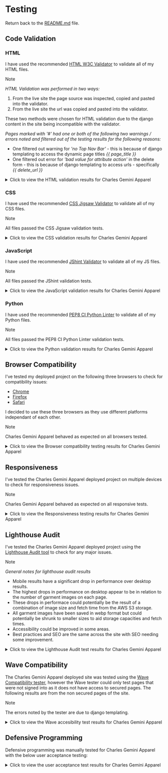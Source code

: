 # Testing

Return back to the [README.md](README.md) file.

## Code Validation

### HTML

I have used the recommended [HTML W3C Validator](https://validator.w3.org) to validate all of my HTML files.

>[!NOTE]
>
>*HTML Validation was performed in two ways:*
>
>1. From the live site the page source was inspected, copied and pasted into the validator.
>2. From the live site the url was copied and pasted into the validator.
>
>These two methods were chosen for HTML validation due to the django content in the site being incompatible with the validator.
>
>*Pages marked with '#' had one or both of the following two warnings / errors noted and filtered out of the testing results for the following reasons:*
>
>- One filtered out warning for *'no Top Nav Bar'* - this is because of django templating to access the dynamic page titles *{{ page_title }}*
>- One filtered out error for *'bad value for attribute action'* in the delete form - this is because of django templating to access urls - specifically *{{ delete_url }}*

<details>
<summary>Click to view the HTML validation results for Charles Gemini Apparel</summary>
<br>

| Directory | File | Screenshot Errors | Screenshot Method 1 | Screenshot Method 2 | Notes / Fixes |
| --- | --- | --- | --- | --- | --- |
| admin_panel | add_category.html | No errors to show. | ![screenshot](documentation/validation/html/add_category/add_category_pass.png) | ![screenshot](documentation/validation/html/add_category/add_category_url_pass.png) | Passed! '#' |
| admin_panel | add_colour.html | No errors to show. | ![screenshot](documentation/validation/html/add_colour/add_colour_pass.png) | ![screenshot](documentation/validation/html/add_colour/add_colour_url_pass.png) | Passed! '#' |
| admin_panel | add_garment.html | ![screenshot](documentation/validation/html/add_garment/add_garment.png) | ![screenshot](documentation/validation/html/add_garment/add_garment_pass.png) | ![screenshot](documentation/validation/html/add_garment/add_garment_url_pass.png) | *34 x 'Duplicate attribute' errors for `class="form-control"`* - this was due to the form-control class being added as an extra attribute to the form. Extra attribute was removed from forms.py to remove errors. <hr> *'Bad value `submit` for attribute type on element `a`' error* - this was due to the attribute not being removed from a link when it was converted from a button. Removed attribute `submit` from `a`. |
| admin_panel | add_size.html | No errors to show. | ![screenshot](documentation/validation/html/add_size/add_size_pass.png) | ![screenshot](documentation/validation/html/add_size/add_size_url_pass.png) | Passed! '#' |
| admin_panel | admin_panel.html | No errors to show. | ![screenshot](documentation/validation/html/admin_panel/admin_panel_pass.png) | ![screenshot](documentation/validation/html/admin_panel/admin_panel_url_pass.png) | Passed! |
| admin_panel | contact_list.html | No errors to show. | ![screenshot](documentation/validation/html/contact_list/contact_list_pass.png) | ![screenshot](documentation/validation/html/contact_list/contact_list_url_pass.png) | Passed! '#' |
| admin_panel | edit_category.html | No errors to show. | ![screenshot](documentation/validation/html/edit_category/edit_category_pass.png) | ![screenshot](documentation/validation/html/edit_category/edit_category_url_pass.png) | Passed! '#' |
| admin_panel | edit_colour.html | No errors to show. | ![screenshot](documentation/validation/html/edit_colour/edit_colour_pass.png) | ![screenshot](documentation/validation/html/edit_colour/edit_colour_url_pass.png) | Passed! '#' |
| admin_panel | edit_garment.html | No errors to show. | ![screenshot](documentation/validation/html/edit_garment/edit_garment_pass.png) | ![screenshot](documentation/validation/html/edit_garment/edit_garment_url_pass.png) | Passed! '#' |
| admin_panel | edit_size.html | No errors to show. | ![screenshot](documentation/validation/html/edit_size/edit_size_pass.png) | ![screenshot](documentation/validation/html/edit_size/edit_size_url_pass.png) | Passed! '#' |
| admin_panel | list_categories.html | No errors to show. | ![screenshot](documentation/validation/html/list_categories/list_categories_pass.png) | ![screenshot](documentation/validation/html/list_categories/list_categories_url_pass.png) | Passed!'*' |
| admin_panel | list_colours.html | No errors to show. | ![screenshot](documentation/validation/html/list_colours/list_colours_pass.png) | ![screenshot](documentation/validation/html/list_colours/list_colours_url_pass.png) | Passed!'#' |
| admin_panel | list_garments.html | ![screenshot](documentation/validation/html/list_garments/list_garments.png) | ![screenshot](documentation/validation/html/list_garments/list_garments_pass.png) | ![screenshot](documentation/validation/html/list_garments/list_garments_url_pass.png) | Passed!'#' |
| admin_panel | list_sizes.html | No errors to show. | ![screenshot](documentation/validation/html/list_sizes/list_sizes_pass.png) | ![screenshot](documentation/validation/html/list_sizes/list_sizes_url_pass.png) | Passed!'#' |
| admin_panel | newsletter_list.html | No errors to show. | ![screenshot](documentation/validation/html/newsletter_list/newsletter_list_pass.png) | ![screenshot](documentation/validation/html/newsletter_list/newsletter_list_url_pass.png) | Passed!'#' |
| apparel | all_garments.html | ![screenshot](documentation/validation/html/all_garments/all_garments.png) | ![screenshot](documentation/validation/html/all_garments/all_garments_pass.png) | ![screenshot](documentation/validation/html/all_garments/all_garments_url_pass.png) | *'Heading `h3` cannot be a child of another heading' error* - this was due to a heading tag in the page title on the base template conflicting with a heading tag in the block element on the page. Removed heading tag from base template. The following warnings and errors were all related - *2 x 'Empty heading', 'Stray end tag `h3`'.* <hr> *2 x `aria-labelldby` attribute must point to an element in the same document' error* - Re-named `aria-labelledby` attriute. |
| apparel | garment.html | ![screenshot](documentation/validation/html/garment/garment.png) | ![screenshot](documentation/validation/html/garment/garment_pass.png) | ![screenshot](documentation/validation/html/garment/garment_url_pass.png) | *2 x 'Stray start tag', 1 x 'Stray end tag' and 'Text not allowed in element `select` in this context'* - due to an icon being erroneously added to a `select` element. Removed all offending articles. <hr> *'Bad value `submit` for attribute type on element `a`' error* - this was due to an attribute not being removed from a link when it was converted from a button. Removed attribute `submit` from `a`. |
| bag | bag.html | ![screenshot](documentation/validation/html/bag/bag.png) | ![screenshot](documentation/validation/html/bag/bag_pass.png) | ![screenshot](documentation/validation/html/bag/bag_url_pass.png) | *2 x 'Trailing slash `/` on void elements has no effect and interacts badly with unquoted attribute values'* - Removed trailing slash `/`. <hr> *5 x 'Duplicate ID' and 'The first occurence of ID was here'* - this is due to the way django is set to create ID's for the select dropdown options. |
| checkout | checkout.html | ![screenshot](documentation/validation/html/checkout/checkout.png) | ![screenshot](documentation/validation/html/checkout/checkout_pass.png) | ![screenshot](documentation/validation/html/checkout/checkout_url_pass.png) | '#' and *'Empty heading'* - the empty heading is caused by the loading spinner having no text. |
| checkout | checkout_success.html | No errors to show. | ![screenshot](documentation/validation/html/checkout_success/checkout_success_pass.png) | ![screenshot](documentation/validation/html/checkout_success/checkout_success_url_pass.png) | Passed! |
| contact | contact.html | No errors to show. | ![screenshot](documentation/validation/html/contact/contact_pass.png) | ![screenshot](documentation/validation/html/contact/contact_url_pass.png) | Passed! |
| contact | contact_success.html | No errors to show. | ![screenshot](documentation/validation/html/contact_success/contact_success_pass.png) | ![screenshot](documentation/validation/html/contact_success/contact_success_url_pass.png) | Passed! |
| contact | newsletter_signup.html | No errors to show. | ![screenshot](documentation/validation/html/newsletter_signup/newsletter_signup_pass.png) | ![screenshot](documentation/validation/html/newsletter_signup/newsletter_signup_url_pass.png) | Passed! |
| contact | newsletter_success.html | No errors to show. | ![screenshot](documentation/validation/html/newsletter_success/newsletter_success_pass.png) | ![screenshot](documentation/validation/html/newsletter_success/newsletter_success_url_pass.png) | Passed! |
| home | index.html | ![screenshot](documentation/validation/html/index/index.png) | ![screenshot](documentation/validation/html/index/index_pass.png) | ![screenshot](documentation/validation/html/index/index_url_pass.png) | *'Element `h3` not allowed as child of elemet `ul` in this context'* - Added `li` element around `h3`. <hr> *'No space between attributes'* - Added a space between `image` and `alt` attributes. <hr> *2 x 'The element `button` must not appear as a descendant of the `a` element'* - Moved the link inside of the carousel to wrap the image instead of the whole carousel. <hr> *'The `type` attribute is unnecessary for JavaScript resources'* - Removed the `type` attribute. <hr> *2 x `aria-labelldby` attribute must point to an element in the same document' error* - Re-named `aria-labelledby` attriute. |
| profiles | profile.html | ![screenshot](documentation/validation/html/profile/profile.png) | ![screenshot](documentation/validation/html/profile/profile_pass.png) | ![screenshot](documentation/validation/html/profile/profile_url_pass.png) | *'Stray end tag `thead`'* - Re-located `</thead>` back to end of table head. <hr> *'The `type` attribute is unnecessary for JavaScript resources'* - Removed the type attribute. |
| all_auth | login.html | No errors to show. | ![screenshot](documentation/validation/html/login/login_pass.png) | ![screenshot](documentation/validation/html/login/login_url_pass.png) | Passed! '#' |
| all_auth | logout.html | No errors to show. | ![screenshot](documentation/validation/html/logout/logout_pass.png) | ![screenshot](documentation/validation/html/logout/logout_url_pass.png) | Passed! '#' |
| all_auth | signup.html | No errors to show. | ![screenshot](documentation/validation/html/signup/signup_pass.png) | ![screenshot](documentation/validation/html/signup/signup_url_pass.png) | Passed! '#' |

</details>

### CSS

I have used the recommended [CSS Jigsaw Validator](https://jigsaw.w3.org/css-validator) to validate all of my CSS files.

>[!NOTE]
>
>All files passed the CSS Jigsaw validation tests.

<details>
<summary>Click to view the CSS validation results for Charles Gemini Apparel</summary>
<br>

| Directory | File | Screenshot | Notes |
| --- | --- | --- | --- |
| admin_panel | add_garment.css | ![screenshot](documentation/validation/css/admin_panel/add_garment.png) | Passed! |
| admin_panel | admin_panel.css | ![screenshot](documentation/validation/css/admin_panel/admin_panel.png) | Passed! |
| admin_panel | edit_garment.css | ![screenshot](documentation/validation/css/admin_panel/edit_garment.png) | Passed! |
| admin_panel | list_garments.css | ![screenshot](documentation/validation/css/admin_panel/list_garment.png) | Passed! |
| apparel | garment.css | ![screenshot](documentation/validation/css/apparel/garment.png) | Passed! |
| bag | bag.css | ![screenshot](documentation/validation/css/bag/bag.png) | Passed! |
| checkout | checkout.css | ![screenshot](documentation/validation/css/checkout/checkout.png) | Passed! |
| checkout | checkout_success.css | ![screenshot](documentation/validation/css/checkout/checkout_success.png) | Passed! |
| contact | contact.css | ![screenshot](documentation/validation/css/contact/contact.png) | Passed! |
| profiles | profile.css | ![screenshot](documentation/validation/css/profiles/profile.png) | Passed! |
| static | base.css | ![screenshot](documentation/validation/css/static/base.png) | Passed! |
| static | error_pages.css | ![screenshot](documentation/validation/css/static/error_pages.png) | Passed! |
| static | login.css | ![screenshot](documentation/validation/css/static/login.png) | Passed! |
| static | modal.css | ![screenshot](documentation/validation/css/static/modal.png) | Passed! |
| static | error.css | ![screenshot](documentation/validation/css/toasts/error.png) | Passed! |
| static | info.css | ![screenshot](documentation/validation/css/toasts/info.png) | Passed! |
| static | success.css | ![screenshot](documentation/validation/css/toasts/success.png) | Passed! |
| static | warning.css | ![screenshot](documentation/validation/css/toasts/warning.png) | Passed! |

</details>

### JavaScript

I have used the recommended [JShint Validator](https://jshint.com) to validate all of my JS files.

>[!NOTE]
>
>All files passed the JShint validation tests.

<details>
<summary>Click to view the JavaScript validation results for Charles Gemini Apparel</summary>
<br>

| Directory | File | Screenshot | Notes |
| --- | --- | --- | --- |
| admin_panel | delete_modal.js | ![screenshot](documentation/validation/js/delete_modal.png) | Passed! |
| checkout | stripe_elements.js | ![screenshot](documentation/validation/js/stripe_elements.png) | Passed! |
| contact | success_timer.js | ![screenshot](documentation/validation/js/success_timer.png) | Passed! |
| profiles | countryfield.js | ![screenshot](documentation/validation/js/countryfield.png) | Passed! |
| static | quantity.js | ![screenshot](documentation/validation/js/quantity.png) | Passed! |

</details>

### Python

I have used the recommended [PEP8 CI Python Linter](https://pep8ci.herokuapp.com) to validate all of my Python files.

>[!NOTE]
>
>All files passed the PEP8 CI Python Linter validation tests.

<details>
<summary>Click to view the Python validation results for Charles Gemini Apparel</summary>
<br>

| Directory | File | CI URL | Screenshot | Notes |
| --- | --- | --- | --- | --- |
| admin_panel | admin.py | [PEP8 CI](https://pep8ci.herokuapp.com/https://raw.githubusercontent.com/boderg/charles-gemini-apparel/main/admin_panel/admin.py) | *File not used* | *Nothing to note* |
| admin_panel | forms.py | [PEP8 CI](https://pep8ci.herokuapp.com/https://raw.githubusercontent.com/boderg/charles-gemini-apparel/main/admin_panel/forms.py) | ![screenshot](documentation/validation/python/admin_panel/forms.png) | Passed! |
| admin_panel | models.py | [PEP8 CI](https://pep8ci.herokuapp.com/https://raw.githubusercontent.com/boderg/charles-gemini-apparel/main/admin_panel/models.py) | *File not used* | *Nothing to note* |
| admin_panel | urls.py | [PEP8 CI](https://pep8ci.herokuapp.com/https://raw.githubusercontent.com/boderg/charles-gemini-apparel/main/admin_panel/urls.py) | ![screenshot](documentation/validation/python/admin_panel/urls.png) | Passed! |
| admin_panel | views.py | [PEP8 CI](https://pep8ci.herokuapp.com/https://raw.githubusercontent.com/boderg/charles-gemini-apparel/main/admin_panel/views.py) | ![screenshot](documentation/validation/python/admin_panel/views.png) | Passed! |
| apparel | admin.py | [PEP8 CI](https://pep8ci.herokuapp.com/https://raw.githubusercontent.com/boderg/charles-gemini-apparel/main/apparel/admin.py) | ![screenshot](documentation/validation/python/apparel/admin.png) | Passed! |
| apparel | forms.py | [PEP8 CI](https://pep8ci.herokuapp.com/https://raw.githubusercontent.com/boderg/charles-gemini-apparel/main/apparel/forms.py) | ![screenshot](documentation/validation/python/apparel/forms.png) | Passed! |
| apparel | models.py | [PEP8 CI](https://pep8ci.herokuapp.com/https://raw.githubusercontent.com/boderg/charles-gemini-apparel/main/apparel/models.py) | ![screenshot](documentation/validation/python/apparel/models.png) | Passed! |
| apparel | urls.py | [PEP8 CI](https://pep8ci.herokuapp.com/https://raw.githubusercontent.com/boderg/charles-gemini-apparel/main/apparel/urls.py) | ![screenshot](documentation/validation/python/apparel/urls.png) | Passed! |
| apparel | views.py | [PEP8 CI](https://pep8ci.herokuapp.com/https://raw.githubusercontent.com/boderg/charles-gemini-apparel/main/apparel/views.py) | ![screenshot](documentation/validation/python/apparel/views.png) | Passed! |
| bag | admin.py | [PEP8 CI](https://pep8ci.herokuapp.com/https://raw.githubusercontent.com/boderg/charles-gemini-apparel/main/bag/admin.py) | *File not used* | *Nothing to note* |
| bag | contexts.py | [PEP8 CI](https://pep8ci.herokuapp.com/https://raw.githubusercontent.com/boderg/charles-gemini-apparel/main/bag/contexts.py) | ![screenshot](documentation/validation/python/bag/contexts.png) | Passed! |
| bag | models.py | [PEP8 CI](https://pep8ci.herokuapp.com/https://raw.githubusercontent.com/boderg/charles-gemini-apparel/main/bag/models.py) | *File not used* | *Nothing to note* |
| bag | bag_tools.py | [PEP8 CI](https://pep8ci.herokuapp.com/https://raw.githubusercontent.com/boderg/charles-gemini-apparel/main/bag/templatetags/bag_tools.py) | ![screenshot](documentation/validation/python/bag/bag_tools.png) | Passed! |
| bag | urls.py | [PEP8 CI](https://pep8ci.herokuapp.com/https://raw.githubusercontent.com/boderg/charles-gemini-apparel/main/bag/urls.py) | ![screenshot](documentation/validation/python/bag/urls.png) | Passed! |
| bag | views.py | [PEP8 CI](https://pep8ci.herokuapp.com/https://raw.githubusercontent.com/boderg/charles-gemini-apparel/main/bag/views.py) | ![screenshot](documentation/validation/python/bag/views.png) | Passed! |
| checkout | admin.py | [PEP8 CI](https://pep8ci.herokuapp.com/https://raw.githubusercontent.com/boderg/charles-gemini-apparel/main/checkout/admin.py) | ![screenshot](documentation/validation/python/checkout/admin.png) | Passed! |
| checkout | forms.py | [PEP8 CI](https://pep8ci.herokuapp.com/https://raw.githubusercontent.com/boderg/charles-gemini-apparel/main/checkout/forms.py) | ![screenshot](documentation/validation/python/checkout/forms.png) | Passed! |
| checkout | models.py | [PEP8 CI](https://pep8ci.herokuapp.com/https://raw.githubusercontent.com/boderg/charles-gemini-apparel/main/checkout/models.py) | ![screenshot](documentation/validation/python/checkout/models.png) | Passed! |
| checkout | signals.py | [PEP8 CI](https://pep8ci.herokuapp.com/https://raw.githubusercontent.com/boderg/charles-gemini-apparel/main/checkout/signals.py) | ![screenshot](documentation/validation/python/checkout/signals.png) | Passed! |
| checkout | urls.py | [PEP8 CI](https://pep8ci.herokuapp.com/https://raw.githubusercontent.com/boderg/charles-gemini-apparel/main/checkout/urls.py) | ![screenshot](documentation/validation/python/checkout/urls.png) | Passed! |
| checkout | views.py | [PEP8 CI](https://pep8ci.herokuapp.com/https://raw.githubusercontent.com/boderg/charles-gemini-apparel/main/checkout/views.py) | ![screenshot](documentation/validation/python/checkout/views.png) | Passed! |
| checkout | webhook_handler.py | [PEP8 CI](https://pep8ci.herokuapp.com/https://raw.githubusercontent.com/boderg/charles-gemini-apparel/main/checkout/webhook_handler.py) | ![screenshot](documentation/validation/python/checkout/webhook_handler.png) | Passed! |
| checkout | webhooks.py | [PEP8 CI](https://pep8ci.herokuapp.com/https://raw.githubusercontent.com/boderg/charles-gemini-apparel/main/checkout/webhooks.py) | ![screenshot](documentation/validation/python/checkout/webhooks.png) | Passed! |
| contact | admin.py | [PEP8 CI](https://pep8ci.herokuapp.com/https://raw.githubusercontent.com/boderg/charles-gemini-apparel/main/contact/admin.py) | ![screenshot](documentation/validation/python/contact/admin.png) | Passed! |
| contact | forms.py | [PEP8 CI](https://pep8ci.herokuapp.com/https://raw.githubusercontent.com/boderg/charles-gemini-apparel/main/contact/forms.py) | ![screenshot](documentation/validation/python/contact/forms.png) | Passed! |
| contact | models.py | [PEP8 CI](https://pep8ci.herokuapp.com/https://raw.githubusercontent.com/boderg/charles-gemini-apparel/main/contact/models.py) | ![screenshot](documentation/validation/python/contact/models.png) | Passed! |
| contact | urls.py | [PEP8 CI](https://pep8ci.herokuapp.com/https://raw.githubusercontent.com/boderg/charles-gemini-apparel/main/contact/urls.py) | ![screenshot](documentation/validation/python/contact/urls.png) | Passed! |
| contact | views.py | [PEP8 CI](https://pep8ci.herokuapp.com/https://raw.githubusercontent.com/boderg/charles-gemini-apparel/main/contact/views.py) | ![screenshot](documentation/validation/python/contact/views.png) | Passed! |
|  | custom_storages.py | [PEP8 CI](https://pep8ci.herokuapp.com/https://raw.githubusercontent.com/boderg/charles-gemini-apparel/main/custom_storages.py) | ![screenshot](documentation/validation/python/custom_storages.png) | Passed! |
| home | admin.py | [PEP8 CI](https://pep8ci.herokuapp.com/https://raw.githubusercontent.com/boderg/charles-gemini-apparel/main/home/admin.py) | *File not used* | *Nothing to Note* |
| home | models.py | [PEP8 CI](https://pep8ci.herokuapp.com/https://raw.githubusercontent.com/boderg/charles-gemini-apparel/main/home/models.py) | *File not used* | *Nothing to Note* |
| home | urls.py | [PEP8 CI](https://pep8ci.herokuapp.com/https://raw.githubusercontent.com/boderg/charles-gemini-apparel/main/home/urls.py) | ![screenshot](documentation/validation/python/home/urls.png) | Passed! |
| home | views.py | [PEP8 CI](https://pep8ci.herokuapp.com/https://raw.githubusercontent.com/boderg/charles-gemini-apparel/main/home/views.py) | ![screenshot](documentation/validation/python/home/views.png) | Passed! |
| main | settings.py | [PEP8 CI](https://pep8ci.herokuapp.com/https://raw.githubusercontent.com/boderg/charles-gemini-apparel/main/main/settings.py) | ![screenshot](documentation/validation/python/main/settings.png) | Passed! |
| main | urls.py | [PEP8 CI](https://pep8ci.herokuapp.com/https://raw.githubusercontent.com/boderg/charles-gemini-apparel/main/main/urls.py) | ![screenshot](documentation/validation/python/main/urls.png) | Passed! |
|  | manage.py | [PEP8 CI](https://pep8ci.herokuapp.com/https://raw.githubusercontent.com/boderg/charles-gemini-apparel/main/manage.py) | ![screenshot](documentation/validation/python/manage.png) | Passed! |
| profiles | admin.py | [PEP8 CI](https://pep8ci.herokuapp.com/https://raw.githubusercontent.com/boderg/charles-gemini-apparel/main/profiles/admin.py) | *File not used* | *Nothing to note* |
| profiles | forms.py | [PEP8 CI](https://pep8ci.herokuapp.com/https://raw.githubusercontent.com/boderg/charles-gemini-apparel/main/profiles/forms.py) | ![screenshot](documentation/validation/python/profiles/forms.png) | Passed! |
| profiles | models.py | [PEP8 CI](https://pep8ci.herokuapp.com/https://raw.githubusercontent.com/boderg/charles-gemini-apparel/main/profiles/models.py) | ![screenshot](documentation/validation/python/profiles/models.png) | Passed! |
| profiles | urls.py | [PEP8 CI](https://pep8ci.herokuapp.com/https://raw.githubusercontent.com/boderg/charles-gemini-apparel/main/profiles/urls.py) | ![screenshot](documentation/validation/python/profiles/urls.png) | Passed! |
| profiles | views.py | [PEP8 CI](https://pep8ci.herokuapp.com/https://raw.githubusercontent.com/boderg/charles-gemini-apparel/main/profiles/views.py) | ![screenshot](documentation/validation/python/profiles/views.png) | Passed! |

</details>

## Browser Compatibility

I've tested my deployed project on the following three browsers to check for compatibility issues:

- [Chrome](https://www.google.com/chrome)
- [Firefox](https://www.mozilla.org/en-GB/firefox/new/)
- [Safari](https://www.apple.com/uk/safari/)

I decided to use these three browsers as they use different platforms independant of each other.

> [!NOTE]
>
>Charles Gemini Apparel behaved as expected on all browsers tested.

<details>
<summary>Click to view the Browser compatibility testing results for Charles Gemini Apparel</summary>
<br>

| Page | Chrome | Firefox | Safari |
| --- | --- | --- | --- |
| Home | ![screenshot](documentation/browsers/chrome/home.png) | ![screenshot](documentation/browsers/firefox/home.png) | ![screenshot](documentation/browsers/safari/home.png) |
| All Designs | ![screenshot](documentation/browsers/chrome/all_designs.png) | ![screenshot](documentation/browsers/firefox/all_designs.png) | ![screenshot](documentation/browsers/safari/all_designs.png) |
| Garment | ![screenshot](documentation/browsers/chrome/garment.png) | ![screenshot](documentation/browsers/firefox/garment.png) | ![screenshot](documentation/browsers/safari/garment.png) |
| Bag | ![screenshot](documentation/browsers/chrome/bag.png) | ![screenshot](documentation/browsers/firefox/bag.png) | ![screenshot](documentation/browsers/safari/bag.png) |
| Checkout | ![screenshot](documentation/browsers/chrome/checkout.png) | ![screenshot](documentation/browsers/firefox/checkout.png) | ![screenshot](documentation/browsers/safari/checkout.png) |
| Checkout Success | ![screenshot](documentation/browsers/chrome/checkout_success.png) | ![screenshot](documentation/browsers/firefox/checkout_success.png) | ![screenshot](documentation/browsers/safari/checkout_success.png) |
| Profile | ![screenshot](documentation/browsers/chrome/profile.png) | ![screenshot](documentation/browsers/firefox/profile.png) | ![screenshot](documentation/browsers/safari/profile.png) |
| Admin Panel | ![screenshot](documentation/browsers/chrome/admin_panel.png) | ![screenshot](documentation/browsers/firefox/admin_panel.png) | ![screenshot](documentation/browsers/safari/admin_panel.png) |
| Add, List, Edit Garment | ![screenshot](documentation/browsers/chrome/add_garment.png) | ![screenshot](documentation/browsers/firefox/list_garment.png) | ![screenshot](documentation/browsers/safari/edit_garment.png) |
| Add, List, Edit Colour | ![screenshot](documentation/browsers/chrome/add_colour.png) | ![screenshot](documentation/browsers/firefox/list_colour.png) | ![screenshot](documentation/browsers/safari/edit_colour.png) |
| Add, List, Edit Size | ![screenshot](documentation/browsers/chrome/add_size.png) | ![screenshot](documentation/browsers/firefox/list_size.png) | ![screenshot](documentation/browsers/safari/edit_size.png) |
| Add, List, Edit Category | ![screenshot](documentation/browsers/chrome/add_category.png) | ![screenshot](documentation/browsers/firefox/list_category.png) | ![screenshot](documentation/browsers/safari/edit_category.png) |
| Contact, Contact List, Contact Success | ![screenshot](documentation/browsers/chrome/contact.png) | ![screenshot](documentation/browsers/firefox/contact_list.png) | ![screenshot](documentation/browsers/safari/contact_success.png) |
| Newsletter Signup, Newsletter List, Newsletter Success | ![screenshot](documentation/browsers/chrome/newsletter_signup.png) | ![screenshot](documentation/browsers/firefox/newsletter_list.png) | ![screenshot](documentation/browsers/safari/newsletter_success.png) |
| About, Size Guide, Delete Modals | ![screenshot](documentation/browsers/chrome/about_modal.png) | ![screenshot](documentation/browsers/firefox/size_guide_modal.png) | ![screenshot](documentation/browsers/safari/delete_modal.png) |
| Login, Logout, Signup | ![screenshot](documentation/browsers/chrome/login.png) | ![screenshot](documentation/browsers/firefox/logout.png) | ![screenshot](documentation/browsers/safari/signup.png) |

</details>

## Responsiveness

I've tested the Charles Gemini Apparel deployed project on multiple devices to check for responsiveness issues.

> [!NOTE]
>
>Charles Gemini Apparel behaved as expected on all responsive tests.

<details>
<summary>Click to view the Responsiveness testing results for Charles Gemini Apparel</summary>
<br>

| Page | Mobile (DevTools) | Tablet (DevTools) | 1080p Laptop | 1080p Monitor | 1440p UW Monitor | Samsung Galaxy S10+ |
| --- | --- | --- | --- | --- | --- | --- |
| Home | ![screenshot](documentation/responsive/mobile_(dev_tools)/home.png) | ![screenshot](documentation/responsive/tablet_(dev_tools)/home.png) | ![screenshot](documentation/responsive/1080p_laptop/home.png) | ![screenshot](documentation/responsive/1080p_monitor/home.png) | ![screenshot](documentation/responsive/1440p_ultra_wide_monitor/home.png) | ![screenshot](documentation/responsive/samsung_galaxy_s10_plus/home.jpg) |
| All Designs | ![screenshot](documentation/responsive/mobile_(dev_tools)/all_designs.png) | ![screenshot](documentation/responsive/tablet_(dev_tools)/all_designs.png) | ![screenshot](documentation/responsive/1080p_laptop/all_designs.png) | ![screenshot](documentation/responsive/1080p_monitor/all_designs.png) | ![screenshot](documentation/responsive/1440p_ultra_wide_monitor/all_designs.png) | ![screenshot](documentation/responsive/samsung_galaxy_s10_plus/all_designs.jpg) |
| Garment | ![screenshot](documentation/responsive/mobile_(dev_tools)/garment.png) | ![screenshot](documentation/responsive/tablet_(dev_tools)/garment.png) | ![screenshot](documentation/responsive/1080p_laptop/garment.png) | ![screenshot](documentation/responsive/1080p_monitor/garment.png) | ![screenshot](documentation/responsive/1440p_ultra_wide_monitor/garment.png) | ![screenshot](documentation/responsive/samsung_galaxy_s10_plus/garment.jpg) |
| Bag | ![screenshot](documentation/responsive/mobile_(dev_tools)/bag.png) | ![screenshot](documentation/responsive/tablet_(dev_tools)/bag.png) | ![screenshot](documentation/responsive/1080p_laptop/bag.png) | ![screenshot](documentation/responsive/1080p_monitor/bag.png) | ![screenshot](documentation/responsive/1440p_ultra_wide_monitor/bag.png) | ![screenshot](documentation/responsive/samsung_galaxy_s10_plus/bag.jpg) |
| Checkout | ![screenshot](documentation/responsive/mobile_(dev_tools)/checkout.png) | ![screenshot](documentation/responsive/tablet_(dev_tools)/checkout.png) | ![screenshot](documentation/responsive/1080p_laptop/checkout.png) | ![screenshot](documentation/responsive/1080p_monitor/checkout.png) | ![screenshot](documentation/responsive/1440p_ultra_wide_monitor/checkout.png) | ![screenshot](documentation/responsive/samsung_galaxy_s10_plus/checkout.jpg) |
| Checkout Success | ![screenshot](documentation/responsive/mobile_(dev_tools)/checkout_success.png) | ![screenshot](documentation/responsive/tablet_(dev_tools)/checkout_success.png) | ![screenshot](documentation/responsive/1080p_laptop/checkout_success.png) | ![screenshot](documentation/responsive/1080p_monitor/checkout_success.png) | ![screenshot](documentation/responsive/1440p_ultra_wide_monitor/checkout_success.png) | ![screenshot](documentation/responsive/samsung_galaxy_s10_plus/checkout_success.jpg) |
| Profile | ![screenshot](documentation/responsive/mobile_(dev_tools)/profile.png) | ![screenshot](documentation/responsive/tablet_(dev_tools)/profile.png) | ![screenshot](documentation/responsive/1080p_laptop/profile.png) | ![screenshot](documentation/responsive/1080p_monitor/profile.png) | ![screenshot](documentation/responsive/1440p_ultra_wide_monitor/profile.png) | ![screenshot](documentation/responsive/samsung_galaxy_s10_plus/profile.jpg) |
| Admin Panel | ![screenshot](documentation/responsive/mobile_(dev_tools)/admin_panel.png) | ![screenshot](documentation/responsive/tablet_(dev_tools)/admin_panel.png) | ![screenshot](documentation/responsive/1080p_laptop/admin_panel.png) | ![screenshot](documentation/responsive/1080p_monitor/admin_panel.png) | ![screenshot](documentation/responsive/1440p_ultra_wide_monitor/admin_panel.png) | ![screenshot](documentation/responsive/samsung_galaxy_s10_plus/admin_panel.jpg) |
| Add, List, Edit Garment | ![screenshot](documentation/responsive/mobile_(dev_tools)/add_garment.png) | ![screenshot](documentation/responsive/tablet_(dev_tools)/list_garments.png) | ![screenshot](documentation/responsive/1080p_laptop/edit_garment.png) | ![screenshot](documentation/responsive/1080p_monitor/add_garment.png) | ![screenshot](documentation/responsive/1440p_ultra_wide_monitor/list_garments.png) | ![screenshot](documentation/responsive/samsung_galaxy_s10_plus/edit_garment.jpg) |
| Add, List, Edit Colour | ![screenshot](documentation/responsive/mobile_(dev_tools)/add_colour.png) | ![screenshot](documentation/responsive/tablet_(dev_tools)/list_colours.png) | ![screenshot](documentation/responsive/1080p_laptop/edit_colour.png) | ![screenshot](documentation/responsive/1080p_monitor/add_colour.png) | ![screenshot](documentation/responsive/1440p_ultra_wide_monitor/list_colours.png) | ![screenshot](documentation/responsive/samsung_galaxy_s10_plus/edit_colour.jpg) |
| Add, List, Edit Size | ![screenshot](documentation/responsive/mobile_(dev_tools)/add_size.png) | ![screenshot](documentation/responsive/tablet_(dev_tools)/list_sizes.png) | ![screenshot](documentation/responsive/1080p_laptop/edit_size.png) | ![screenshot](documentation/responsive/1080p_monitor/add_size.png) | ![screenshot](documentation/responsive/1440p_ultra_wide_monitor/list_sizes.png) | ![screenshot](documentation/responsive/samsung_galaxy_s10_plus/edit_size.jpg) |
| Add, List, Edit Category | ![screenshot](documentation/responsive/mobile_(dev_tools)/add_category.png) | ![screenshot](documentation/responsive/tablet_(dev_tools)/list_categories.png) | ![screenshot](documentation/responsive/1080p_laptop/edit_category.png) | ![screenshot](documentation/responsive/1080p_monitor/add_category.png) | ![screenshot](documentation/responsive/1440p_ultra_wide_monitor/list_categories.png) | ![screenshot](documentation/responsive/samsung_galaxy_s10_plus/edit_category.jpg) |
| Contact, Contact List, Contact Success | ![screenshot](documentation/responsive/mobile_(dev_tools)/contact.png) | ![screenshot](documentation/responsive/tablet_(dev_tools)/contact_list.png) | ![screenshot](documentation/responsive/1080p_laptop/contact_success.png) | ![screenshot](documentation/responsive/1080p_monitor/contact.png) | ![screenshot](documentation/responsive/1440p_ultra_wide_monitor/contact_list.png) | ![screenshot](documentation/responsive/samsung_galaxy_s10_plus/contact_success.jpg) |
| Newsletter, Newsletter List, Newsletter Success | ![screenshot](documentation/responsive/mobile_(dev_tools)/newsletter_signup.png) | ![screenshot](documentation/responsive/tablet_(dev_tools)/newsletter_list.png) | ![screenshot](documentation/responsive/1080p_laptop/newsletter_success.png) | ![screenshot](documentation/responsive/1080p_monitor/newsletter_signup.png) | ![screenshot](documentation/responsive/1440p_ultra_wide_monitor/newsletter_list.png) | ![screenshot](documentation/responsive/samsung_galaxy_s10_plus/newsletter_success.jpg) |
| About, Size Guide, Delete Modals | ![screenshot](documentation/responsive/mobile_(dev_tools)/about_modal.png) | ![screenshot](documentation/responsive/tablet_(dev_tools)/size_guide_modal.png) | ![screenshot](documentation/responsive/1080p_laptop/delete_modal.png) | ![screenshot](documentation/responsive/1080p_monitor/about_modal.png) | ![screenshot](documentation/responsive/1440p_ultra_wide_monitor/size_guide_modal.png) | ![screenshot](documentation/responsive/samsung_galaxy_s10_plus/delete_modal.jpg) |
| Login, Logout, Signup | ![screenshot](documentation/responsive/mobile_(dev_tools)/login.png) | ![screenshot](documentation/responsive/tablet_(dev_tools)/logout.png) | ![screenshot](documentation/responsive/1080p_laptop/signup.png) | ![screenshot](documentation/responsive/1080p_monitor/login.png) | ![screenshot](documentation/responsive/1440p_ultra_wide_monitor/logout.png) | ![screenshot](documentation/responsive/samsung_galaxy_s10_plus/signup.jpg) |

</details>

## Lighthouse Audit

I've tested the Charles Gemini Apparel deployed project using the [Lighthouse Audit tool](https://developer.chrome.com/docs/lighthouse/overview) to check for any major issues.

>[!NOTE]
>
>*General notes for lighthouse audit results*
>
>- Mobile results have a significant drop in performance over desktop results.
>- The highest drops in performance on desktop appear to be in relation to the number of garment images on each page.
>- These drops in performace could potentially be the result of a combination of image size and fetch time from the AWS S3 storage. 
>- All garment images have been saved in webp format but could potentially be shrunk to smaller sizes to aid storage capacities and fetch times.
>- Accessibility could be improved in some areas.
>- Best practices and SEO are the same across the site with SEO needing some improvement.

<details>
<summary>Click to view the Lighthouse Audit test results for Charles Gemini Apparel</summary>
<br>

| Page | Mobile | Desktop |
| --- | --- | --- |
| Home | ![screenshot](documentation/lighthouse/desktop/home.png) | ![screenshot](documentation/lighthouse/mobile/home.png) |
| All Designs | ![screenshot](documentation/lighthouse/desktop/all_designs.png) | ![screenshot](documentation/lighthouse/mobile/all_designs.png) |
| New Designs | ![screenshot](documentation/lighthouse/desktop/new_designs.png) | ![screenshot](documentation/lighthouse/mobile/new_designs.png) |
| Tees | ![screenshot](documentation/lighthouse/desktop/tees.png) | ![screenshot](documentation/lighthouse/mobile/tees.png) |
| Hoodies | ![screenshot](documentation/lighthouse/desktop/hoodies.png) | ![screenshot](documentation/lighthouse/mobile/hoodies.png) |
| Garment | ![screenshot](documentation/lighthouse/desktop/garment.png) | ![screenshot](documentation/lighthouse/mobile/garment.png) |
| Bag | ![screenshot](documentation/lighthouse/desktop/bag.png) | ![screenshot](documentation/lighthouse/mobile/bag.png) |
| Checkout | ![screenshot](documentation/lighthouse/desktop/checkout.png) | ![screenshot](documentation/lighthouse/mobile/checkout.png) |
| Checkout Success | ![screenshot](documentation/lighthouse/desktop/checkout_success.png) | ![screenshot](documentation/lighthouse/mobile/checkout_success.png) |
| Profile | ![screenshot](documentation/lighthouse/desktop/profile.png) | ![screenshot](documentation/lighthouse/mobile/profile.png) |
| Admin Panel | ![screenshot](documentation/lighthouse/desktop/admin_panel.png) | ![screenshot](documentation/lighthouse/mobile/admin_panel.png) |
| Add Garment | ![screenshot](documentation/lighthouse/desktop/add_garment.png) | ![screenshot](documentation/lighthouse/mobile/add_garment.png) |
| List Garment | ![screenshot](documentation/lighthouse/desktop/list_garment.png) | ![screenshot](documentation/lighthouse/mobile/list_garment.png) |
| Edit Garment | ![screenshot](documentation/lighthouse/desktop/edit_garment.png) | ![screenshot](documentation/lighthouse/mobile/edit_garment.png) |
| Add Colour | ![screenshot](documentation/lighthouse/desktop/add_colour.png) | ![screenshot](documentation/lighthouse/mobile/add_colour.png) |
| List Colour | ![screenshot](documentation/lighthouse/desktop/list_colour.png) | ![screenshot](documentation/lighthouse/mobile/list_colour.png) |
| Edit Colour | ![screenshot](documentation/lighthouse/desktop/edit_colour.png) | ![screenshot](documentation/lighthouse/mobile/edit_colour.png) |
| Add Size | ![screenshot](documentation/lighthouse/desktop/add_size.png) | ![screenshot](documentation/lighthouse/mobile/add_size.png) |
| List Size | ![screenshot](documentation/lighthouse/desktop/list_size.png) | ![screenshot](documentation/lighthouse/mobile/list_size.png) |
| Edit Size | ![screenshot](documentation/lighthouse/desktop/edit_size.png) | ![screenshot](documentation/lighthouse/mobile/edit_size.png) |
| Add Category | ![screenshot](documentation/lighthouse/desktop/add_category.png) | ![screenshot](documentation/lighthouse/mobile/add_category.png) |
| List Category | ![screenshot](documentation/lighthouse/desktop/list_category.png) | ![screenshot](documentation/lighthouse/mobile/list_category.png) |
| Edit Category | ![screenshot](documentation/lighthouse/desktop/edit_category.png) | ![screenshot](documentation/lighthouse/mobile/edit_category.png) |
| Contact | ![screenshot](documentation/lighthouse/desktop/contact.png) | ![screenshot](documentation/lighthouse/mobile/contact.png) |
| Contact List | ![screenshot](documentation/lighthouse/desktop/contact_list.png) | ![screenshot](documentation/lighthouse/mobile/contact_list.png) |
| Newsletter | ![screenshot](documentation/lighthouse/desktop/newsletter.png) | ![screenshot](documentation/lighthouse/mobile/newsletter.png) |
| Newsletter List | ![screenshot](documentation/lighthouse/desktop/newsletter_list.png) | ![screenshot](documentation/lighthouse/mobile/newsletter_list.png) |

</details>

## Wave Compatibility

The Charles Gemini Apparel deployed site was tested using the [Wave Compatibility tester](https://wave.webaim.org/), however the Wave tester could only test pages that were not signed into as it does not have access to secured pages.
The following results are from the non secured pages of the site.

>[!NOTE]
>
>The errors noted by the tester are due to django templating.

<details>
<summary>Click to view the Wave accesibility test results for Charles Gemini Apparel</summary>
<br>

| Page | Summary Screenshot | Contrast Screenshot |
| --- | --- | --- |
| Home | ![screenshot](documentation/wave/home_summary.png) | ![screenshot](documentation/wave/home_contrast.png) |
| All Designs | ![screenshot](documentation/wave/all_designs_summary.png) | ![screenshot](documentation/wave/all_designs_contrast.png) |
| New Designs | ![screenshot](documentation/wave/new_designs_summary.png) | ![screenshot](documentation/wave/new_designs_contrast.png) |
| Tees | ![screenshot](documentation/wave/tees_summary.png) | ![screenshot](documentation/wave/tees_contrast.png) |
| Hoodies | ![screenshot](documentation/wave/hoodies_summary.png) | ![screenshot](documentation/wave/hoodies_contrast.png) |
| Garment | ![screenshot](documentation/wave/garment_summary.png) | ![screenshot](documentation/wave/garment_contrast.png) |
| Bag | ![screenshot](documentation/wave/bag_summary.png) | ![screenshot](documentation/wave/bag_contrast.png) |
| Contact | ![screenshot](documentation/wave/contact_summary.png) | ![screenshot](documentation/wave/contact_contrast.png) |
| Newsletter | ![screenshot](documentation/wave/newsletter_summary.png) | ![screenshot](documentation/wave/newsletter_contrast.png) |

</details>

## Defensive Programming

Defensive programming was manually tested for Charles Gemini Apparel with the below user acceptance testing:

<details>
<summary>Click to view the user acceptance test results for Charles Gemini Apparel</summary>
<br>

| Page | Section | Expectation | Test | Result | Fix | Screenshot |
| --- | --- | --- | --- | --- | --- | --- |
| Home | | | | | | |
| | Top Nav Bar | The *Charles Gemini Logo* is expected to act as a home button when clicked and return the user to the *Home* page. | Tested the feature by navigating away from the home page and clicking the *Charles Gemini Logo*. | The feature behaved as expected, and retuned the user to the *Home* page. | Test concluded and passed. | ![screenshot](documentation/features/charles_gemini_logo.png) |
| | Top Nav Bar | The *Shop Now!* button is expected to open a dropdown with navigation links to the site. | Tested the feature by clicking on the *Shop Now!* button and selecting each of the navigation links in the dropdown in turn. | The feature behaved as expected, and opened a dropdown with the site navigation links. Each link clicked opened the corresponding page or modal. | Test concluded and passed. | ![screenshot](documentation/features/shop_now_button.png) ![screenshot](documentation/features/shop_now_dropdown_highlighted.png) |
| | Top Nav Bar | The *Search box and button* is expected to accept a criteria of terms based on the garment details and category names to search the site and return results based on that criteria. | Tested the feature by entering keywords and clicking the *Search box and button*. | The feature behaved as expected, and return results based on the search criteria or returns an error message informing the user that no garment was found. | Test concluded and passed. | ![screenshot](documentation/features/search_bar.png) |
| | Bottom Nav Bar | The *Bag* button is expected to open the shopping bag page and display an item counter if any items are in the bag. | Tested the feature by clicking the *Bag* button when no items were in the bag and also by putting an item in the bag and clicking on the *Bag* button. | The feature behaved as expected, and returned the empty shopping bag page when no items were in the bag and returned the shopping bag with items when items were in the bag along with an item counter in the *Bag* button. | Test concluded and passed. | ![screenshot](documentation/features/bag_button.png) ![screenshot](documentation/features/bag_counter.png) |
| | Bottom Nav Bar | The *Login / Logout* button is expected to open the *Login or Logout* page and change state to a *Login or Logout* button dependant on the users login status. | Tested the feature by clicking the *Login / Logout* button and logging in and out of the site. | The feature behaved as expected, and change state dependant on login status. | Test concluded and passed. | ![screenshot](documentation/features/login_button.png) ![screenshot](documentation/features/logout_button.png) |
| | Main Body | The *Page links* are expected to open the associated page when the user clixks on the image.  | Test the feature by clicking on the links in turn. | The feature behaved as expected, and open the associated page connected with that link. | Tes cocluded and passed. | ![screenshot](documentation/features/page_links.png) |
| | Main Body | The home page *Carousel* is expected to display a rotation of different images that can be stopped and manually rotated if required. | Tested the feature by hovering the mouse on the *Carousel* and by clicking the *Carousel Next and Previous* buttons. | The feature behaved as expected, and the *Carousel* stopped when the mouse was hovered on the images. The images were also able to be rotated manually using the *Carousel Next and Previous* buttons.  | Test concluded and passed. | ![screenshot](documentation/features/carousel.png) |
| | Footer | The *Newsletter Signup* button is expected to open a page where the user can input and submit their email address to a mailing list. | Tested the feature by clicking on the *Newsletter Signup* button. | The feature behaved as expected, and opened the newsletter signup page. | Test concluded and passed.| ![screenshot](documentation/features/newsletter_signup_button.png) |
| | Footer | The *Admin Panel* button is expected to open a page where the site *Administrator / Superuser* can administer various aspects of the site without having to log in to the backend server side. the button is also expected to be only visible when the superuser is logged in to the site. | Tested the feature by clicking on the *Admin Panel* button while logged in as the superuser. | The feature behaved as expected, and opened the Admin Panel page page. | Test concluded and passed.| ![screenshot](documentation/features/admin_panel_button.png) |
| | Footer | The *GitHub* icon is expected to act as a button that opens the site creators *GitHub* profile in a new browser tab. | Tested the feature by clicking on the *GitHub* icon. | The feature behaved as expected, and opened the site creators *GitHub* profile in a new browser tab. | Test concluded and passed. | ![screenshot](documentation/features/github_icons.png) |
| | Footer | The *Social Media* icons are expected to act as buttons that open the associated social media site in a new browser tab. | Tested the feature by clicking on the *Social Media* icons in turn. | The feature behaved as expected, and opened the associated social media pages in new browser tabs. | Test concluded and passed. | ![screenshot](documentation/features/social_icons.png) |
| All Designs, New Designs, Tees and Hoodies | | | | | | |
| | Garment Cards | The *Garment* images are expected to to act as buttons / links to open the page associated with the garment that is clicked. | Tested the feature by clicking on each *Garment* image in turn. | The feature behaved as expected, and opened the associated garment page. | Test concluded and passed. | ![screenshot](documentation/features/garment_images.png) |
| Garment | | | | | | |
| | Garment Card | The garment page *Carousel* is expected to display a rotation of the same image in different colours that can be stopped and manually rotated if required. | Tested the feature by hovering the mouse on the *Carousel* and by clicking the *Carousel Next and Previous* buttons. | The feature behaved as expected, and the *Carousel* stopped when the mouse was hovered on the images. The images were also able to be rotated manually using the *Carousel Next and Previous* buttons.  | Test concluded and passed. | ![screenshot](documentation/features/carousel.png) |
| | Garment Card | The *Number Selector* is expected to increment or decrement the number of items that the user wants to add to the bag. It is also expected to not exceed the range of 1-99 inclusive. | Tested the feature by selecting different quantities and adding the item to the bag. Quantites outside the range were also tested by manual entry. | The feature behaved as expected, and incremented or decremented the quantity as desired and did not allow numbers outside the range to be used. | Test concluded and passed. | ![screenshot](documentation/features/number_selector.png) |
| | Garment Card | The *Size Selector* dropdown is expected to open a dropdown selection of sizes that the user can select for the garment. | Tested the feature by clicking the *Size Selector* button and selecting a size then adding the item to the bag. | The feature behaved as expected, and the size selected was added to the bag with the item and quantity. | Test concluded and passed. | ![screenshot](documentation/features/size_selector.png) |
| | Garment Card | The *Colour Selector* dropdown is expected to open a dropdown selection of colours that the user can select for the garment. | Tested the feature by clicking the *Colour Selector* button and selecting a colour then adding the item to the bag. | The feature behaved as expected, and the colour selected was added to the bag with the item and quantity. | Test concluded and passed. | ![screenshot](documentation/features/colour_selector.png) |
| | Garment Card | The *Size Guide* button is expected to open the size guide modal. | Tested the feature by clicking the *Size Guide* button. | The feature behaved as expected, and opened the size guide modal. | Test concluded and passed. | ![screenshot](documentation/features/size_guide_button.png) |
| | Garment Card | The *Add to bag* button is expected to add the selected item and put it in the shopping bag then redirect the user to the all designs page. | Tested the feature by clicking the *Add to bag* button. | The feature behaved as expected, and added the selected item to the bag then redirected the user to the all designs page. | Test concluded and passed. | ![screenshot](documentation/features/add_to_bag_button.png) |
| | Garment Card | The *All Designs* button is expected to open the all designs page without saving the selected item. | Tested the feature by clicking the *All Designs* button. | The feature behaved as expected, and opened the all designs page without saving the item selection. | Test concluded and passed. | ![screenshot](documentation/features/all_designs.png) |
| Shopping Bag | | | | | | |
| | Bag Table | The *Size Selector* dropdown is expected to open a dropdown selection of sizes that the user can select for the garment. | Tested the feature by clicking the *Size Selector* button and selecting a size then adding the item to the bag. | The feature behaved as expected, and the size selected was added to the bag with the item and quantity. | Test concluded and passed. | ![screenshot](documentation/features/size_selector1.png) |
| | Bag Table | The *Colour Selector* dropdown is expected to open a dropdown selection of colours that the user can select for the garment. | Tested the feature by clicking the *Colour Selector* button and selecting a colour then adding the item to the bag. | The feature behaved as expected, and the colour selected was added to the bag with the item and quantity. | Test concluded and passed. | ![screenshot](documentation/features/colour_selector1.png) |
| | Bag Table | The *Number Selector* is expected to increment or decrement the number of items that the user wants to add to the bag. It is also expected to not exceed the range of 1-99 inclusive. | Tested the feature by selecting different quantities and adding the item to the bag. Quantites outside the range were also tested by manual entry. | The feature behaved as expected, and incremented or decremented the quantity as desired and did not allow numbers outside the range to be used. | Test concluded and passed. | ![screenshot](documentation/features/number_selector1.png) |
| | Bag Table | The *Update* button is expected to update the selected item in the bag after the user has changed their size, colour and quantity selections. | Tested the feature by clicking the *Update* button. | The feature behaved as expected, and updated the item in the bag and reflected the updates in the adjusted shopping bag price structure. | Test concluded and passed. | ![screenshot](documentation/features/update_button.png) |
| | Bag Table | The *Remove* button is expected to remove the selected item fromthe shopping bag. | Tested the feature by clicking the *Remove* button. | The feature behaved as expected, and removed the item selection from the shopping bag and redirected the user to the empty bag page if no other items were present in the bag. | Test concluded and passed. | ![screenshot](documentation/features/remove_button.png) |
| | Bag Table | The *Continue Shopping* button is expected to return the user to the all designs page while saving the items already in the shopping bag. | Tested the feature by clicking the *Continue Shopping* button. | The feature behaved as expected, and returned the user to the all designs page saving the items already in the shopping bag. | Test concluded and passed. | ![screenshot](documentation/features/continue_shopping.png) |
| | Bag Table | The *Secure Checkout* button is expected to add the items of the bag to the checkout and open the checkout page so the user can purchase the items. | Tested the feature by clicking the *Secure Checkout* button. | The feature behaved as expected, and opened the checkout page with all the selected items that were added to the bag. | Test concluded and passed. | ![screenshot](documentation/features/secure_checkout.png) |
| Checkout | | | | | | |
| | Order Summary | The *Change Your Order* button is expected to return the user to the shopping bag so they can edit their order. | Tested the feature by clicking the *Change Your Order* button. | The feature behaved as expected, and returned the user to the shopping bag. | Test concluded and passed. | ![screenshot](documentation/features/change_your_order_button.png) |
| | Checkout Form | The *Checkout Form* is expected to store the details of the user for order and payment processing. | Tested the feature by entering details and completing a test sale and checking the *Stripe* dashboard and the order database. | The feature behaved as expected, and and stored the user details for the sale passing them to *Stripe and the order database. | Test concluded and passed. | ![screenshot](documentation/features/checkout_form.png) |
| | Checkout Form | The *Save Info* checkbox is expected to save the details of the logged in user to their profile for future use. | Tested the feature by entering details and completing a test sale with the checkbox enabled while logged into the site. | The feature behaved as expected, and stored the user details to their profile for future. | Test concluded and passed. | ![screenshot](documentation/features/save_info.png) |
| | Checkout Form | The *Create Account* link is expected to open the signup page to create a user profile when no user is logged in. | Tested the feature by clicking the link. | The feature behaved as expected, and opened the signup page. | Test concluded and passed. | ![screenshot](documentation/features/create_account_link.png) |
| | Checkout Form | The *Login* link is expected to open the login page to allow a previous user to log in without creating new account details. | Tested the feature by clicking the link. | The feature behaved as expected, and opened the login page. | Test concluded and passed. | ![screenshot](documentation/features/login_link.png) |
| | Checkout Form | The *Card Payment* input is expected to temporarily store the users card details for payment processing. | Tested the feature by entering test card details and processing a sale. | The feature behaved as expected, and temporarily stored the test card details before passing them to *Stripe for payment processing. | Test concluded and passed. | ![screenshot](documentation/features/card_details.png) |
| | Checkout Form | The *Complete Order* button is expected to process the order and pass payment details to *Stripe*. | Tested the feature by clicking the *Complete Order* button. | The feature behaved as expected, and processed the order saving the order details to the database (and user profile if logged in), passing the card details to *Stripe*, sending a confirmation email to the user and passing the user to an checkout success page displaying an order summary. | Test concluded and passed. | ![screenshot](documentation/features/complete_order_button.png) |
| Checkout Success | | | | | | |
| | Order Summary | The *Continue Shopping* button is expected to return the user to the all designs page while saving the items already in the shopping bag. | Tested the feature by clicking the *Continue Shopping* button. | The feature behaved as expected, and returned the user to the all designs page saving the items already in the shopping bag. | Test concluded and passed. | ![screenshot](documentation/features/continue_shopping1.png) |
| Admin Panel | | | | | | |
| | Add Garment | The *Add Garment* button is expected to open the *Add Garment* page.| Tested the feature by clicking the *Add Garment* button. | The feature behaved as expected, and opened the *Add Garment* page. | Test concluded and passed. | ![screenshot](documentation/features/add_garment.png) |
| | Edit Garment | The *Edit Garment* button is expected to open the *Garment Selection* page.| Tested the feature by clicking the *Edit Garment* button. | The feature behaved as expected, and opened the *Garment Selection* page. | Test concluded and passed. | ![screenshot](documentation/features/edit_garment.png) |
| | Add Category | The *Add Category* button is expected to open the *Add Category* page.| Tested the feature by clicking the *Add Category* button. | The feature behaved as expected, and opened the *Add Category* page. | Test concluded and passed. | ![screenshot](documentation/features/add_category.png) |
| | Edit Category | The *Edit Category* button is expected to open the *Category Selection* page.| Tested the feature by clicking the *Edit Category* button. | The feature behaved as expected, and opened the *Category Selection* page. | Test concluded and passed. | ![screenshot](documentation/features/edit_category.png) |
| | Add Colour | The *Add Colour* button is expected to open the *Add Colour* page.| Tested the feature by clicking the *Add Colour* button. | The feature behaved as expected, and opened the *Add Colour* page. | Test concluded and passed. | ![screenshot](documentation/features/add_colour.png) |
| | Edit Colour | The *Edit Colour* button is expected to open the *Colour Selection* page.| Tested the feature by clicking the *Edit Colour* button. | The feature behaved as expected, and opened the *Colour Selection* page. | Test concluded and passed. | ![screenshot](documentation/features/edit_colour.png) |
| | Add Size | The *Add Size* button is expected to open the *Add Size* page.| Tested the feature by clicking the *Add Size* button. | The feature behaved as expected, and opened the *Add Size* page. | Test concluded and passed. | ![screenshot](documentation/features/add_size.png) |
| | Edit Size | The *Edit Size* button is expected to open the *Size Selection* page.| Tested the feature by clicking the *Edit Size* button. | The feature behaved as expected, and opened the *Size Selection* page. | Test concluded and passed. | ![screenshot](documentation/features/edit_size.png) |
| | Contact List | The *Contact List* button is expected to open the *Contact List* page.| Tested the feature by clicking the *Contact List* button. | The feature behaved as expected, and opened the *Contact List* page. | Test concluded and passed. | ![screenshot](documentation/features/contact_list.png) |
| | Subscribers | The *Newsletter Subscribers* button is expected to open the *Newsletter Subscribers* page.| Tested the feature by clicking the *Subscribers* button. | The feature behaved as expected, and opened the *Newsletter Subscribers* page. | Test concluded and passed. | ![screenshot](documentation/features/subscribers.png) |
| Add Garment and Edit Garment | | | | | | |
|  | Add and Edit Garment Forms | The *Add and Edit Garment* forms are expected to allow the admin of the site to add or edit a garment respectively by utilising the inputs and checkboxes in the forms. | Tested the features by completing the form of each and clicking the *Add or Edit Garment* button at the bottom of the form. | The *Add and Edit* Garment forms behaved as expected, and either added a new garment or edited an exisiting garment depending on the form selected for use. | Test concluded and passed. | ![screenshot](documentation/features/add_garment_form.png)![screenshot](documentation/features/edit_garment_form.png) |
| | Add and Edit Garment Forms | The *Back to Garments* button is expected to return the user to the all designs page without saving any changes to the forms. | Tested the feature by clicking the *Back to Garments* button. | The feature behaved as expected, and returned the user to the all designs page. | Test concluded and passed. | ![screenshot](documentation/features/back_to_garments_button.png) |
| | Add and Edit Garment Forms | The *Add and Edit Garment* buttons are expected to submit the form and add a new garment or edit and existing garment. | Tested the feature by clicking the *Add and Edit Garment* buttons in turn after completing the forms. | The feature behaved as expected, and either added a new garment or edited and existing garment dependant on form selected and then returned the user to the garment page of the added or edited garment. | Test concluded and passed. | ![screenshot](documentation/features/add_garment_button.png) ![screenshot](documentation/features/edit_garment_button.png) |
| Add and Edit Category, Colour and Size | | | | | | |
| | Add and Edit Category Forms | The *Add and Edit Category* forms are expected to allow the admin of the site to add new or edit existing categories dependant on the selected. | Tested by completing each of forms in turn and clicking on the add or edit button on the form. | The features behaved as expected and either added new or edited existing categories based on the selected. | Test concluded and passed. | ![screenshot](documentation/features/add_category_form.png) ![screenshot](documentation/features/edit_category_form.png) |
| | Add and Edit Category Forms | The *Add and Edit Category* buttons are expected to submit the form and add a new category or edit and existing category. | Tested the feature by clicking the *Add and Edit Category* buttons in turn after completing the forms. | The feature behaved as expected, and either added a new category or edited and existing category dependant on form selected and then returned the user to the category selection page of the added or edited category. | Test concluded and passed. | ![screenshot](documentation/features/add_category_button.png) ![screenshot](documentation/features/edit_category_button.png) |
| | Add and Edit Colour Forms | The *Add and Edit Colour* forms are expected to allow the admin of the site to add new or edit existing colours dependant on the selected. | Tested by completing each of forms in turn and clicking on the add or edit button on the form. | The features behaved as expected and either added new or edited existing colours based on the selected. | Test concluded and passed. | ![screenshot](documentation/features/add_colour_form.png) ![screenshot](documentation/features/edit_colour_form.png) |
| | Add and Edit Colour Forms | The *Add and Edit Colour* buttons are expected to submit the form and add a new colour or edit and existing colour. | Tested the feature by clicking the *Add and Edit Colour* buttons in turn after completing the forms. | The feature behaved as expected, and either added a new colour or edited and existing colour dependant on form selected and then returned the user to the colour selection page of the added or edited colour. | Test concluded and passed. | ![screenshot](documentation/features/add_colour_button.png) ![screenshot](documentation/features/edit_colour_button.png) |
| | Add and Edit Size Forms | The *Add and Edit Size* forms are expected to allow the admin of the site to add new or edit existing sizes dependant on the selected. | Tested by completing each of forms in turn and clicking on the add or edit button on the form. | The features behaved as expected and either added new or edited existing sizes based on the selected. | Test concluded and passed. | ![screenshot](documentation/features/add_size_form.png) ![screenshot](documentation/features/edit_size_form.png) |
| | Add and Edit Size Forms | The *Add and Edit Size* buttons are expected to submit the form and add a new size or edit and existing size. | Tested the feature by clicking the *Add and Edit Size* buttons in turn after completing the forms. | The feature behaved as expected, and either added a new size or edited and existing size dependant on form selected and then returned the user to the size selection page of the added or edited size. | Test concluded and passed. | ![screenshot](documentation/features/add_size_button.png) ![screenshot](documentation/features/edit_size_button.png) |
| Edit Garment, Category, Colour and Size Selection | | | | | | |
| | Listed Item | The *Edit Category / Colour / Size* button is expected to open the respective edit page.| Tested the feature by clicking the *Edit Category / Colour / Size* button. | The feature behaved as expected, and opened the respective edit page. | Test concluded and passed. | ![screenshot](documentation/features/edit_garment_button.png) ![screenshot](documentation/features/edit_category_button.png) ![screenshot](documentation/features/edit_colour_button.png) ![screenshot](documentation/features/edit_size_button.png) |
| | Listed Item | The *Delete Category / Colour / Size* button is expected to open the respective delete confirmation modal.| Tested the feature by clicking the *Delete Category / Colour / Size* button. | The feature behaved as expected, and opened the respective delete confirmation modal. | Test concluded and passed. | ![screenshot](documentation/features/delete_garment_button.png) ![screenshot](documentation/features/delete_category_button.png) ![screenshot](documentation/features/delete_colour_button.png) ![screenshot](documentation/features/delete_size_button.png) |

</details>
